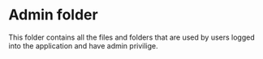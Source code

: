 # Admin folder

This folder contains all the files and folders that are used by users logged into the application and have admin privilige.
